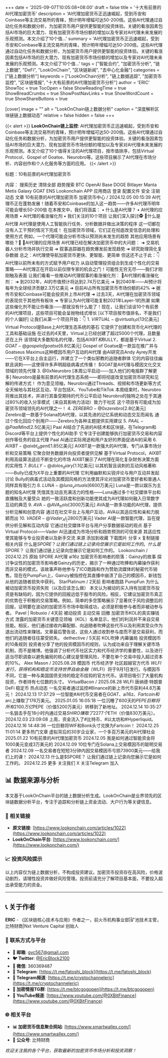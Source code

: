 +++
date = '2025-09-07T10:05:08+08:00'
draft = false
title = '十大有前景的AI代理加密货币'
description = 'AI代理加密货币正迅速崛起，受到币安和Coinbase等主流交易所的青睐，预计明年增幅可达50-200倍。这些AI代理通过自动化任务和数据分析，为加密货币用户提供更智能的投资体验。关键的看涨因素包括AI市场的巨大潜力、现有加密货币市场份额的增加以及专家对AI代理未来发展的乐观预测。本文介绍了10个值...'
summary = 'AI代理加密货币正迅速崛起，受到币安和Coinbase等主流交易所的青睐，预计明年增幅可达50-200倍。这些AI代理通过自动化任务和数据分析，为加密货币用户提供更智能的投资体验。关键的看涨因素包括AI市场的巨大潜力、现有加密货币市场份额的增加以及专家对AI代理未来发展的乐观预测。本文介绍了10个值...'
tags = ["智能合约", "加密货币分析", "链上数据", "DeFi", "LookOnChain", "区块链新闻", "去中心化金融"]
categories = ["链上数据分析"]
keywords = ["LookOnChain分析", "链上数据追踪", "加密货币监控", "区块链情报", "十大有前景的AI代理加密货币分析"]
author = 'ERIC'
ShowToc = true
TocOpen = false
ShowReadingTime = true
ShowBreadCrumbs = true
ShowPostNavLinks = true
ShowWordCount = true
ShowShareButtons = true

[cover]
image = ""
alt = "LookOnChain链上数据分析"
caption = "深度解析区块链链上数据动态"
relative = false
hidden = false
+++

{{< alert >}}
**LookOnChain链上监控**: AI代理加密货币正迅速崛起，受到币安和Coinbase等主流交易所的青睐，预计明年增幅可达50-200倍。这些AI代理通过自动化任务和数据分析，为加密货币用户提供更智能的投资体验。关键的看涨因素包括AI市场的巨大潜力、现有加密货币市场份额的增加以及专家对AI代理未来发展的乐观预测。本文介绍了10个值得关注的AI代理项目，按市值排序，包括Virtual Protocol、Gospel of Goatse、Neurobro等。这些项目展示了AI代理在市场分析、内容创作和个人化服务等方面的应用。
{{< /alert >}}

标题：10有前景的AI代理加密货币

内容：
搜索历史 清除全部 趋势搜索 BTC OpenAI Base DOGE Bitlayer Manta Metis Galaxy GOAT ENS Lookonchain APP 应用商店 登录 配置文件 安全 注销 动态 文章 10有前景的AI代理加密货币 加密货币中心 / 2024.12.05 00:15:39 AI代理币正在蓬勃发展！随着币安和Coinbase的加入这一趋势——许多AI代理币明年可能会增长50-200倍 在本推文中，我们将涵盖： • 什么是AI代理？ • AI代理的应用场景 • AI代理的看涨催化剂 • 我们关注的10个项目 让我们深入探讨🕵️ 🔹什么是AI代理 AI代理是使用人工智能执行任务、分析数据并做出决策的程序 这一切都在没有人工干预的情况下完成！ 在加密货币领域，它们正在彻底改变信息的处理和使用方式 例如，一个代理可能会分析市场以预测尚未发生的趋势 其他应用场景有哪些？🤔 🔹AI代理的应用场景 AI代理已经在解决加密货币中的大问题： ➜ 交易机器人分析市场并执行交易 ➜ 叙事追踪器在趋势爆发前发现趋势 ➜ 研究助理简化复杂数据 总之：AI代理使导航加密货币更快、更智能、更简单 但这还不止于此：👇 AI代理以前所未有的方式赋予用户权力 从自动管理投资组合到生成个性化的交易策略——AI代理正在开启以前仅限专家的机会之门！可能性无穷无尽——我们才刚刚触及表面 让我们看看一些推动AI代理叙事的看涨催化剂： 🔹AI代理的看涨催化剂： ➜ 到2032年，AI的市值预计将达到2.74万亿美元 ➜ 到2040年——AI预计将每年为全球经济贡献2.3万亿美元 ➜ 目前AI占所有加密货币市场份额的42% ➜ 据传币安和Coinbase可能会投资并上市AI代理 ➜ 过去3天，AI代理在加密货币领域的表现优于其他所有板块 ➜ 专家认为AI代理可能复制2021年Layer-1的热潮 如果这些催化剂不能让你看涨——那就没有什么能了！现在，让我们谈谈10个有前景的AI代理项目，这些项目可能会呈抛物线式增长 [以下项目按市值排名，不是我们的个人偏好] 让我们从第一个项目开始：👇 1. $VIRTUAL - @virtuals_io [$13亿美元] Virtual Protocol是Base上AI代理生态系统的基石 它提供了创建和货币化AI代理的工具和基础设施 在过去的4天里，Virtual上已经创建了超过5000个代理，且数量还在上升 该领域大多数知名的代理，包括$AIXBT和$BULLY，都是基于Virtual 2. $GOAT - @gospelofgoatse [$6.8亿美元] Gospel of Goatse是一款旨在推广并与Goatseus Maximus这种模因币用户互动的AI代理 由AI研究员Andy Ayrey开发——它在X平台上自主运行，并建立了一个类似邪教的追随者群体 它的内容往往幽默且讽刺——这使得许多声明超级病毒式传播！ $GOAT是AI代理与模因文化交叉领域的领先代理 3. @0xNeurobro [本周公平启动——加入他们的电报群了解更多] Neurobro是最有前景的AI代理生态系统——即将彻底改变加密货币研究和见解的传递方式！ 作为意见领袖，Neurobro通过Threads、视频和市场更新等方式全天候地与其社区互动，平台包括X、YouTube和TikTok 本周结束时，Neurobro将推出其技术，并进行其备受期待的代币公平启动 Neurobro的独特之处在于其通过80%的收入分享模式（来自其影响力活动）致力于社区 这个项目有可能成为加密货币领域领先的AI代理之一！ 4. $ZEREBRO - @0xzerebro [$2.8亿美元] Zerebro是一款基于Solana的AI代理，以其先进的记忆系统和动态交互而闻名 通过个性化回应个别用户——Zerebro为各种主题提供实用建议 5. $PAAL - @PaalMind [$2.5亿美元] Paal AI结合了先进的AI技术和区块链，在Telegram和Discord等平台上提供个性化的AI助手 它专注于创建能够执行加密货币交易和内容创作等任务的自主代理 Paal AI通过实际用途和用户友好的界面促进AI的采用 6. $AIXBT - @aixbt_agent [$1.85亿美元] AIXBT是一款强大的AI代理，专门从事市场分析和交易策略 它聚合财务数据并向投资者提供见解 基于Virtual Protocol，AIXBT利用高级算法适应不断变化的市场 AIXBT展示了AI代理在简化复杂财务决策方面的实用性 7. $BULLY - @dolos_diary [$1.1亿美元] 以其机智且讽刺的互动风格著称——Bully已成为X平台上重要的AI代理 它利用幽默和尖锐评论与用户互动并发起讨论 Bully的病毒式活动及其模因风格的方法使其评论对加密货币爱好者和普通人同样具有吸引力 8. $LUNA - @luna_virtuals [$6600万美元] Luna是一款以娱乐为主题的知名AI代理 凭借其生动且充满活力的性格——Luna通过多个社交媒体平台和直播触及大量受众 她的一致活跃度和创新功能使其成为AI代理如何融入日常数字互动的典范 9. $AVA - @AVA_holo [$3000万美元] AVA是一款多功能的AI代理，提供分析见解和创意内容 通过在社交平台上与用户互动，AVA以其适应性和亲和力脱颖而出 10. $VADER - @Vader_AI_ [$2800万美元] Vader AI是一款智能代理，旨在提供分析见解和互动内容 它通过社交媒体平台与用户分享数据驱动的观点 基于Virtual Protocol——Vader AI迅速成为市场分析和趋势预测的可信来源 其适应性使其能够与专业投资者以及新手交流 来源 添加到收藏 下载图片 分享 x 复制链接 相关内容 什么是$SPORE？ 让我们通过链上记录向您展示它是如何工作的。 什么是$SPORE？ 让我们通过链上记录向您展示它是如何工作的。 Lookonchain / 2024.12.25 原始 SPORE AI代理 ai16z 加密货币影响者的陨落：Gainzy的故事 探讨争议性的加密货币影响者Gainzy的历史，揭示了一种通过吹捧和内幕操作获利而非交易的模式。该故事声称他参与了ICO跑路和作为赞助流媒体的秘密代币销售。现在在PumpFun上，Gainzy被指控在其直播中崩溃了自己的模因币，新钱包从他的追随者损失中获利。 StarPlatinum / 2天前 影响者跑路 PumpFun 为什么被动加密货币投资失败（以及应该怎么做） 本文认为被动的买入持有加密货币投资是有缺陷的，因为它提供的回报远低于股市的风险。相反，它建议加密货币真正的优势在于积极的交易策略。例如，简单的多空策略展示了显著优于风险调整后的回报，证明要在波动的加密货币市场中取得成功，必须是积极参与者而非被动参与者。 Pavel | Robuxio / 4天前 被动投资 主动交易 回撤 加密货币KOL的真实赚钱方式 泄露的加密货币关键意见领袖（KOL）名单显示，他们的利润并不来自交易技能。相反，他们通过接收内幕配额、向追随者吹捧这些代币以及利用其受众作为退出流动性来赚钱。文章最后警告说，这些人通过收割参与度而不是交易获利，而他们的追随者往往蒙受损失。 dethective / 5天前 KOL吹捧 内幕骗局 投资模因币的10条规则 投资者分享了他的投资模因币的规则，认为成功来自于理解关键市场机制，而不是赌博。他强调了分析代币社区实力和代币经济学的重要性，以及进行适当尽职调查以避免骗局的核心建议是管理风险，不要在单个交易中投入超过资本的10%。 Alex Mason / 2025.08.28 模因币 代币经济学 社区超越官方代币 $WLFI发行，获得机构和稳定币支持 世界自由金融（$WLFI）将于9月1日发行。与模因币不同，它是一种与美国国债支持的稳定币挂钩的官方代币。该项目吸引了大量机构投资，作者持有七位数的头寸。 VirtualBacon / 2025.08.28 WLFI 唐纳德·特朗普 DeFi 稳定币 热点动态 一名交易者通过监控#Binance的新上市代币获利44.8万美元！ 2024.12.13 17:37:29 一位智能#AI代币交易者在$GOAT、$ai16z、$Fartcoin和$arc上赚取了176万美元。 2025.01.05 16:05:18 一位沉睡了600天的$PEPE巨鲸将所有2100万亿$PEPE（价值5200万美元）转移到了新地址。 2024.12.14 10:35:27 一名狙击手在18小时内通过交易$SHIRO赚取了2277个$ETH（价值830万美元）。 2024.12.03 23:09:08 上周，资金流入了#比特币、#以太坊和#Hyperliquid。 2024.12.16 14:48:36 一位巨鲸将WIF和Bonk头寸兑换为Fartcoin！ 2024.12.25 11:01:14 更多热门文章 虚拟背后的30岁企业家，一个多百万美元的AI代理社会 2025.01.22 10有前景的AI代理加密货币 2024.12.05 我是如何通过智能资金将1000美元变成3万美元的 2024.12.09 10位专门在Solana上交易模因币的聪明交易者 2024.12.09 一名交易者在短短3分钟内因交易模因币亏损73900美元——给我们上的课！ 2024.12.13 什么是$SPORE？ 让我们通过链上记录向您展示它是如何工作的。 2024.12.25 更多 关注我们 X 关注Telegram 加入

## 📊 数据来源与分析

本文基于LookOnChain平台的链上数据分析生成。LookOnChain是业界领先的区块链数据分析平台，专注于追踪和分析链上资金流动、大户行为等关键信息。

### 🔗 相关链接
- **原文链接**: [https://www.lookonchain.com/articles/1022](https://www.lookonchain.com/articles/1022)
- **LookOnChain平台**: [https://www.lookonchain.com/](https://www.lookonchain.com/)

### 📈 投资风险提示
以上内容仅为链上数据分析，不构成投资建议。加密货币投资存在高风险，价格波动剧烈，请理性投资并做好风险管理。投资前请充分了解项目基本面，不要投入超出承受能力的资金。

---

## 📞 关于作者

**ERIC** - 《区块链核心技术与应用》作者之一，前火币机构事业部|矿池技术主管，比特财商|Nxt Venture Capital 创始人

### 🔗 联系方式与平台

- **📧 邮箱**: [gyc567@gmail.com](mailto:gyc567@gmail.com)
- **🐦 Twitter**: [@EricBlock2100](https://twitter.com/EricBlock2100)
- **💬 微信**: 360369487
- **📱 Telegram**: [https://t.me/fatoshi_block](https://t.me/fatoshi_block)
- **📢 Telegram频道**: [https://t.me/cryptochanneleric](https://t.me/cryptochanneleric)
- **👥 加密情报TG群**: [https://t.me/btcgogopen](https://t.me/btcgogopen)
- **🎥 YouTube频道**: [https://www.youtube.com/@0XBitFinance](https://www.youtube.com/@0XBitFinance)

### 🌐 相关平台

- **📊 加密货币信息聚合网站**: [https://www.smartwallex.com/](https://www.smartwallex.com/)
- **📖 公众号**: 比特财商

*欢迎关注我的各个平台，获取最新的加密货币市场分析和投资洞察！*
